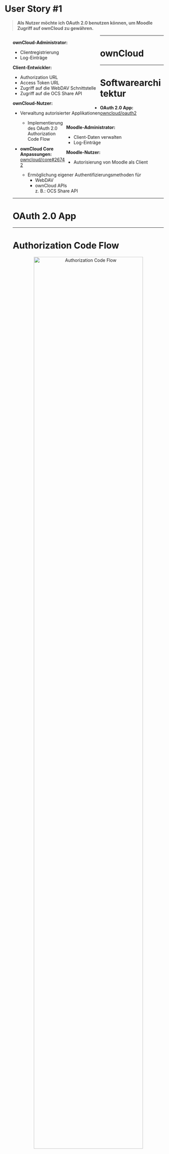 # User Story #1

> **Als Nutzer möchte ich OAuth 2.0 benutzen können, um Moodle Zugriff auf ownCloud zu gewähren.**

<div style="text-align: left; float: left; padding-left:5%;">
  <p><b>ownCloud-Administrator:</b></p>
  <ul>
    <li>Clientregistrierung</li>
    <li>Log-Einträge</li>
  </ul>

  <p><b>Client-Entwickler:</b></p>
  <ul>
    <li>Authorization URL</li>
    <li>Access Token URL</li>
    <li>Zugriff auf die WebDAV Schnittstelle</li>
    <li>Zugriff auf die OCS Share API</li>
  </ul>

  <p><b>ownCloud-Nutzer:</b></p>
  <ul>
    <li>Verwaltung autorisierter Applikationen</li>
  </ul>
</div>

<div style="text-align: left; float: right; padding-right:10%;">
  <p><b>Moodle-Administrator:</b></p>
  <ul>
    <li>Client-Daten verwalten</li>
    <li>Log-Einträge</li>
  </ul>
  <p><b>Moodle-Nutzer:</b></p>
  <ul>
    <li>Autorisierung von Moodle als Client</li>
  </ul>
</div>

---

# ownCloud

---

# Softwarearchitektur

<div align="left" style="padding-left:5%;">

* **OAuth 2.0 App:** <a href="https://github.com/owncloud/oauth2" target="_blank">owncloud/oauth2</a>
  * Implementierung des OAuth 2.0 Authorization Code Flow

* **ownCloud Core Anpassungen:** <a href="https://github.com/owncloud/core/pull/26742" target="_blank">owncloud/core#26742</a>
  * Ermöglichung eigener Authentifizierungsmethoden für
    * WebDAV
    * ownCloud APIs
      </br><span class="light">z. B.: OCS Share API</span>

---

# OAuth 2.0 App

---

# Authorization Code Flow

<div align="center">
	<img alt="Authorization Code Flow" src="images/owncloud/authorization-code-flow.svg" width=85%>
</div>

---

# Client Registrierung

<div align="left" style="padding-left:5%;">

* Der Administrator registriert die erlaubten Clients
  * Name des Clients
    </br><span class="light">z. B.: Learnweb</span>
  * Redirect URI
    </br><span class="light">z. B.: `https://www.learnweb.de/cb`</span>
  * Umgang mit Subdomains
    </br><span class="light">z. B.: Subdomains zulassen</span>
* Die App genertiert die Zugangsdaten des Clients
  * Client Identifier
    </br><span class="light">zufällige Zeichenkette mit 64 Zeichen</span>
  * Client Secret
    </br><span class="light">zufällige Zeichenkette mit 64 Zeichen</span>

---

# Authorization Request

<div align="left" style="padding-left:5%;">

* Der Client kann mit seinen Zugangsdaten eine Autorisierung anfragen
* Der Nutzer wird an die Authorization URL weitergeleitet </br><span class="light">`index.php/apps/oauth2/authorize`</span>
* URL Parameter:
	* `response_type`
    </br><span class="light">`code` für den Authorization Code Flow</span>
	* `client_id`
    </br><span class="light">siehe Client Registrierung</span>
	* `redirect_uri`
    </br><span class="light">siehe Client Registrierung</span>
	* `state`
    </br><span class="light">optional für die Wiedererkennung der Anfrage beim Client</span>
* Der Nutzer Authentifiziert sich und entscheidet über die Autorisierung

---

# Authorization Response

<div align="left" style="padding-left:5%;">

* Bei erfolgter Autorisierung leitet die App an die Redirect URI weiter
* URL Parameter:
  * `code`: Der ausgestellte Authorization Code
    </br><span class="light">zufällige Zeichenkette mit 64 Zeichen</span>
  * `state`
    </br><span class="light">optional, falls bei Authorization Request angegeben</span>
* Ein Authorization Code ist für 10 Minuten gültig
* Abgelaufene Authorization Codes werden durch einen Background Job gelöscht

---

# Access Token Request

<div align="left" style="padding-left:5%;">

* Mit dem Authorization Code kann der Client ein Access Token anfordern
* Access Token URL: `/index.php/apps/oauth2/api/v1/token`
* URL Parameter:
	* `grant_type`
    </br><span class="light">entweder `authorization_code` oder `refresh_token`</span>
	* `code` und `redirect_uri`
    </br><span class="light">falls `grant_type = 'authorization_code'`</span>
	* `refresh_token`
    </br><span class="light">falls `grant_type = 'refresh_token'`</span>
* Zusätzliche Client Authentication mittels Basic Auth
  * Nutzername: Client Identifier
  * Passwort: Client Secret

---

# Access Token Response

<div align="left" style="padding-left:5%;">

* Bei gültigen Angaben wird ein Access Token mit Refresh Token ausgestellt

```json
{
    "access_token"  : "1vtnuo1NkIsbndAjVnhl7y0wJha59JyaAiFIVQDvcBY2uvKmj5EPBEhss0pauzdQ",
    "token_type"    : "Bearer",
    "expires_in"    : 3600,
    "refresh_token" : "7y0wJuvKmj5E1vjVnhlPBEhha59JyaAiFIVQDvcBY2ss0pauzdQtnuo1NkIsbndA",
    "user_id"       : "max"
}
```

* Ein Access Token ist für 1 Stunde gültig
* Abgelaufene Access Tokens werden durch einen Background Job gelöscht
* Mit einem Refresh Token kann ein neues Access Token angefordert werden

---

# Zusätzliche Funktionen

<div align="left" style="padding-left:5%;">

* Nutzer können in den persönlichen Einstellungen Autorisierungen widerrufen
* Die App wurde durch Integration von Transifex in über 10 Sprachen übersetzt
* Durch Logging kann sich der Administrator über Ereignisse informieren
  * Hinzugefügen bzw. Löschen von Clients
  * Ausstellung von Authorization Codes
  * Einlösung von Authorization Codes bzw. Refresh Tokens
  * Bereinigung der Datenbank von abgelaufenen Authorization Codes bzw. Access Tokens

---

# Authentifizierungslogik

<div align="left" style="padding-left:5%;">

* Abhängig vom Pull Request <a href="https://github.com/owncloud/core/pull/26742" target="_blank">owncloud/core#26742</a>

**WebDAV:**

* WebDAV ist als App mithilfe der Bibliothek sabre/dav implementiert
* Eigene Authentication Backends können hinzugefügt werden
* Registrierung in der OAuth 2.0 App durch Event Listener
  * In der WebDAV App ausgelöstes Event `authInit` kann dadurch angepasst weden
  * Notwendig dafür: Angabe des App-Typs `authentication`

**OCS Share API:**

* Implementierung eines `AuthModule`s
* Registrierung in der `info.xml`

```xml
<auth-modules>
  <module>OCA\OAuth2\AuthModule</module>
</auth-modules>
```

---

# Implementierungsdetails

<p class="todo">Ob diese Folie rein muss, weiß ich nicht.</p>

<div align="left" style="padding-left:5%;">

* Entities und Mapper ermöglichen den Zugriff auf die Datenbank vom PHP-Code aus
* Routes verbinden Schnittstellen mit Controllern
* Controller stellen die Logik bereit
* Templates definieren die Nutzer-Ansicht
* Hooks sorgen für das Löschen von veralteten Datenbank-Einträgen, wenn ein Nutzer gelöscht wurde

---

# ownCloud Core Anpassungen

---

# Moodle

---

# Protokollablauf

<div align="center">
	<img alt="Protokollablauf" src="images/owncloud/protokollablauf.svg" width=90%>
</div>
